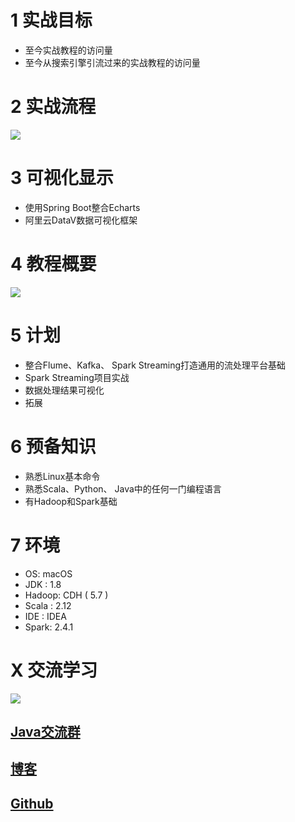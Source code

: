 #  1 实战目标
- 至今实战教程的访问量
- 至今从搜索引擎引流过来的实战教程的访问量

# 2 实战流程
![](https://img-blog.csdnimg.cn/20190516150716950.png?x-oss-process=image/watermark,type_ZmFuZ3poZW5naGVpdGk,shadow_10,text_SmF2YUVkZ2U=,size_16,color_FFFFFF,t_70)

# 3 可视化显示
- 使用Spring Boot整合Echarts
- 阿里云DataV数据可视化框架

# 4 教程概要
![](https://img-blog.csdnimg.cn/20190516150853554.png?x-oss-process=image/watermark,type_ZmFuZ3poZW5naGVpdGk,shadow_10,text_SmF2YUVkZ2U=,size_16,color_FFFFFF,t_70)

# 5 计划
- 整合Flume、Kafka、 Spark Streaming打造通用的流处理平台基础
- Spark Streaming项目实战
- 数据处理结果可视化
- 拓展

# 6 预备知识
- 熟悉Linux基本命令
- 熟悉Scala、Python、 Java中的任何一门编程语言
- 有Hadoop和Spark基础

# 7 环境
- OS: macOS
- JDK : 1.8
- Hadoop: CDH ( 5.7 )
- Scala : 2.12
- IDE : IDEA
- Spark: 2.4.1

# X 交流学习
![](https://img-blog.csdnimg.cn/20190504005601174.jpg)

## [Java交流群](https://jq.qq.com/?_wv=1027&k=5UB4P1T)
## [博客](https://blog.csdn.net/qq_33589510)

## [Github](https://github.com/Wasabi1234)
